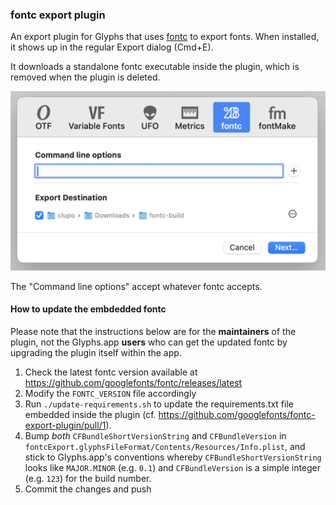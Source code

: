 ### fontc export plugin

An export plugin for Glyphs that uses [fontc](https://github.com/googlefonts/fontc) to export fonts. When installed, it shows up in the regular Export dialog (Cmd+E).

It downloads a standalone fontc executable inside the plugin, which is removed when the plugin is deleted. 

![export dialog](exportDialog.png)

The "Command line options" accept whatever fontc accepts.

#### How to update the embdedded fontc

Please note that the instructions below are for the **maintainers** of the plugin, not the
Glyphs.app **users** who can get the updated fontc by upgrading the plugin itself within the app.

1. Check the latest fontc version available at https://github.com/googlefonts/fontc/releases/latest
1. Modify the `FONTC_VERSION` file accordingly
1. Run `./update-requirements.sh` to update the requirements.txt file embedded inside
   the plugin (cf. https://github.com/googlefonts/fontc-export-plugin/pull/1).
1. Bump _both_ `CFBundleShortVersionString` and `CFBundleVersion` in `fontcExport.glyphsFileFormat/Contents/Resources/Info.plist`, and stick to Glyphs.app's conventions whereby `CFBundleShortVersionString` looks like `MAJOR.MINOR` (e.g. `0.1`) and `CFBundleVersion` is a simple integer (e.g. `123`) for the build number.
1. Commit the changes and push
